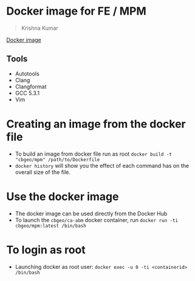 # Docker image for FE / MPM
> Krishna Kumar

[Docker image](https://hub.docker.com/r/cbgeo/mpm/)

## Tools

* Autotools
* Clang
* Clangformat
* GCC 5.3.1
* Vim

# Creating an image from the docker file

* To build an image from docker file run as root `docker build -t "cbgeo/mpm" /path/to/Dockerfile`
* `docker history` will show you the effect of each command has on the overall size of the file.

# Use the docker image

* The docker image can be used directly from the Docker Hub
* To launch the `cbgeo/ca-abm`  docker container, run `docker run -ti cbgeo/mpm:latest /bin/bash`

# To login as root
* Launching docker as root user: `docker exec -u 0 -ti <containerid> /bin/bash`
